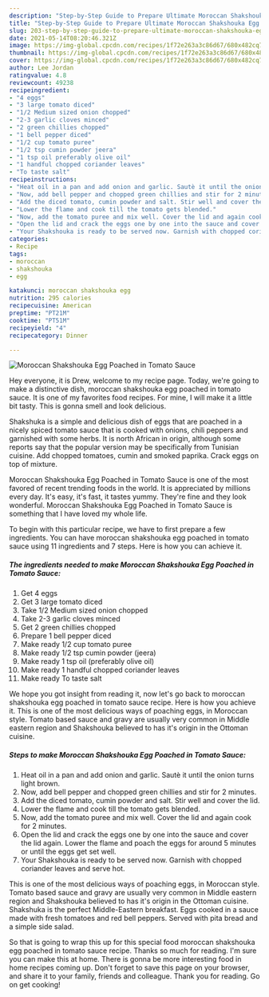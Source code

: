 ```yaml
---
description: "Step-by-Step Guide to Prepare Ultimate Moroccan Shakshouka Egg Poached in Tomato Sauce"
title: "Step-by-Step Guide to Prepare Ultimate Moroccan Shakshouka Egg Poached in Tomato Sauce"
slug: 203-step-by-step-guide-to-prepare-ultimate-moroccan-shakshouka-egg-poached-in-tomato-sauce
date: 2021-05-14T08:20:46.321Z
image: https://img-global.cpcdn.com/recipes/1f72e263a3c86d67/680x482cq70/moroccan-shakshouka-egg-poached-in-tomato-sauce-recipe-main-photo.jpg
thumbnail: https://img-global.cpcdn.com/recipes/1f72e263a3c86d67/680x482cq70/moroccan-shakshouka-egg-poached-in-tomato-sauce-recipe-main-photo.jpg
cover: https://img-global.cpcdn.com/recipes/1f72e263a3c86d67/680x482cq70/moroccan-shakshouka-egg-poached-in-tomato-sauce-recipe-main-photo.jpg
author: Lee Jordan
ratingvalue: 4.8
reviewcount: 49238
recipeingredient:
- "4 eggs"
- "3 large tomato diced"
- "1/2 Medium sized onion chopped"
- "2-3 garlic cloves minced"
- "2 green chillies chopped"
- "1 bell pepper diced"
- "1/2 cup tomato puree"
- "1/2 tsp cumin powder jeera"
- "1 tsp oil preferably olive oil"
- "1 handful chopped coriander leaves"
- "To taste salt"
recipeinstructions:
- "Heat oil in a pan and add onion and garlic. Sautè it until the onion turns light brown."
- "Now, add bell pepper and chopped green chillies and stir for 2 minutes."
- "Add the diced tomato, cumin powder and salt. Stir well and cover the lid."
- "Lower the flame and cook till the tomato gets blended."
- "Now, add the tomato puree and mix well. Cover the lid and again cook for 2 minutes."
- "Open the lid and crack the eggs one by one into the sauce and cover the lid again. Lower the flame and poach the eggs for around 5 minutes or until the eggs get set well."
- "Your Shakshouka is ready to be served now. Garnish with chopped coriander leaves and serve hot."
categories:
- Recipe
tags:
- moroccan
- shakshouka
- egg

katakunci: moroccan shakshouka egg 
nutrition: 295 calories
recipecuisine: American
preptime: "PT21M"
cooktime: "PT51M"
recipeyield: "4"
recipecategory: Dinner

---
```



![Moroccan Shakshouka Egg Poached in Tomato Sauce](https://img-global.cpcdn.com/recipes/1f72e263a3c86d67/680x482cq70/moroccan-shakshouka-egg-poached-in-tomato-sauce-recipe-main-photo.jpg)

Hey everyone, it is Drew, welcome to my recipe page. Today, we're going to make a distinctive dish, moroccan shakshouka egg poached in tomato sauce. It is one of my favorites food recipes. For mine, I will make it a little bit tasty. This is gonna smell and look delicious.

Shakshuka is a simple and delicious dish of eggs that are poached in a nicely spiced tomato sauce that is cooked with onions, chili peppers and garnished with some herbs. It is north African in origin, although some reports say that the popular version may be specifically from Tunisian cuisine. Add chopped tomatoes, cumin and smoked paprika. Crack eggs on top of mixture.

Moroccan Shakshouka Egg Poached in Tomato Sauce is one of the most favored of recent trending foods in the world. It is appreciated by millions every day. It's easy, it's fast, it tastes yummy. They're fine and they look wonderful. Moroccan Shakshouka Egg Poached in Tomato Sauce is something that I have loved my whole life.


To begin with this particular recipe, we have to first prepare a few ingredients. You can have moroccan shakshouka egg poached in tomato sauce using 11 ingredients and 7 steps. Here is how you can achieve it.

<!--inarticleads1-->

##### The ingredients needed to make Moroccan Shakshouka Egg Poached in Tomato Sauce:

1. Get 4 eggs
1. Get 3 large tomato diced
1. Take 1/2 Medium sized onion chopped
1. Take 2-3 garlic cloves minced
1. Get 2 green chillies chopped
1. Prepare 1 bell pepper diced
1. Make ready 1/2 cup tomato puree
1. Make ready 1/2 tsp cumin powder (jeera)
1. Make ready 1 tsp oil (preferably olive oil)
1. Make ready 1 handful chopped coriander leaves
1. Make ready To taste salt


We hope you got insight from reading it, now let&#39;s go back to moroccan shakshouka egg poached in tomato sauce recipe. Here is how you achieve it. This is one of the most delicious ways of poaching eggs, in Moroccan style. Tomato based sauce and gravy are usually very common in Middle eastern region and Shakshouka believed to has it&#39;s origin in the Ottoman cuisine. 

<!--inarticleads2-->

##### Steps to make Moroccan Shakshouka Egg Poached in Tomato Sauce:

1. Heat oil in a pan and add onion and garlic. Sautè it until the onion turns light brown.
1. Now, add bell pepper and chopped green chillies and stir for 2 minutes.
1. Add the diced tomato, cumin powder and salt. Stir well and cover the lid.
1. Lower the flame and cook till the tomato gets blended.
1. Now, add the tomato puree and mix well. Cover the lid and again cook for 2 minutes.
1. Open the lid and crack the eggs one by one into the sauce and cover the lid again. Lower the flame and poach the eggs for around 5 minutes or until the eggs get set well.
1. Your Shakshouka is ready to be served now. Garnish with chopped coriander leaves and serve hot.


This is one of the most delicious ways of poaching eggs, in Moroccan style. Tomato based sauce and gravy are usually very common in Middle eastern region and Shakshouka believed to has it&#39;s origin in the Ottoman cuisine. Shakshuka is the perfect Middle-Eastern breakfast. Eggs cooked in a sauce made with fresh tomatoes and red bell peppers. Served with pita bread and a simple side salad. 

So that is going to wrap this up for this special food moroccan shakshouka egg poached in tomato sauce recipe. Thanks so much for reading. I'm sure you can make this at home. There is gonna be more interesting food in home recipes coming up. Don't forget to save this page on your browser, and share it to your family, friends and colleague. Thank you for reading. Go on get cooking!
